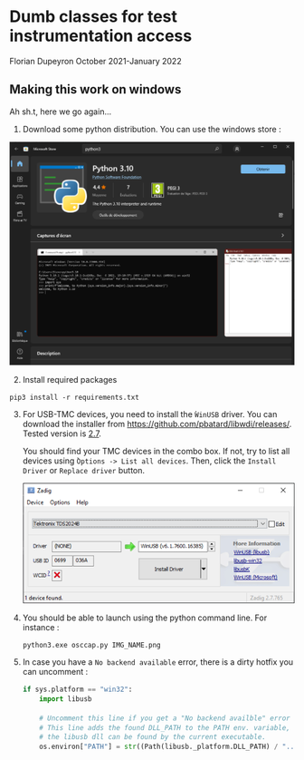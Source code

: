 Dumb classes for test instrumentation access
============================================

Florian Dupeyron
October 2021-January 2022

Making this work on windows
---------------------------

Ah sh.t, here we go again...

1. Download some python distribution. You can use the windows store :

![python installation](doc/img/python-windows_store.png)

2. Install required packages

```
pip3 install -r requirements.txt
```

3. For USB-TMC devices, you need to install the ̀`WinUSB` driver. You can
   download the installer from https://github.com/pbatard/libwdi/releases/.
   Tested version is
   [2.7](https://github.com/pbatard/libwdi/releases/download/v1.4.1/zadig-2.7.exe).

   You should find your TMC devices in the combo box. If not, try to list all
   devices using ̀`Options -> List all devices`. Then, click the `Install Driver`
   or `Replace driver` button.

   ![Zadig](doc/img/zadig_installer.png)

4. You should be able to launch using the python command line. For instance :

   ```
   python3.exe osccap.py IMG_NAME.png
   ```

5. In case you have a `No backend available` error, there is a dirty hotfix you can
   uncomment :

   ```python
   if sys.platform == "win32":
       import libusb
       
       # Uncomment this line if you get a "No backend availble" error
       # This line adds the found DLL_PATH to the PATH env. variable, so that
       # the libusb dll can be found by the current executable.
       os.environ["PATH"] = str((Path(libusb._platform.DLL_PATH) / "..").resolve()) + os.pathsep + os.environ["PATH"]
   ```
